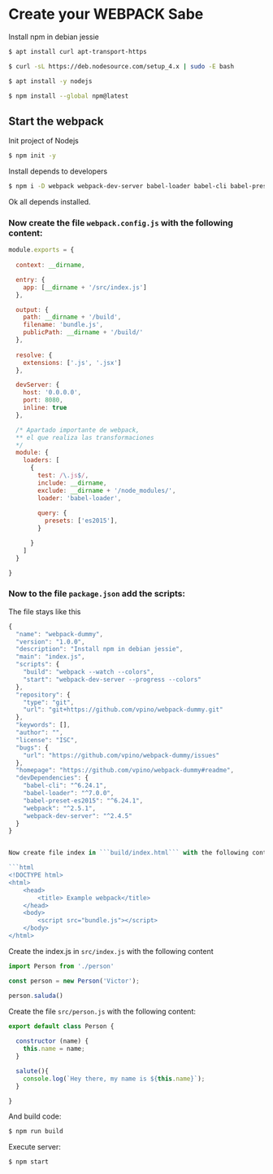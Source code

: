 # Create your WEBPACK Sabe

Install npm in debian jessie

```bash
$ apt install curl apt-transport-https

$ curl -sL https://deb.nodesource.com/setup_4.x | sudo -E bash 

$ apt install -y nodejs

$ npm install --global npm@latest
```

## Start the webpack 


Init project of Nodejs

```bash
$ npm init -y
```

Install depends to developers

```bash
$ npm i -D webpack webpack-dev-server babel-loader babel-cli babel-preset-es2015
```

Ok all depends installed.


### Now create the file ```webpack.config.js``` with the following content:

```javascript
module.exports = {
  
  context: __dirname,

  entry: {
    app: [__dirname + '/src/index.js']
  },

  output: {
    path: __dirname + '/build',
    filename: 'bundle.js',
    publicPath: __dirname + '/build/'
  },
 
  resolve: {
    extensions: ['.js', '.jsx']
  },

  devServer: {
    host: '0.0.0.0',
    port: 8080,
    inline: true
  },

  /* Apartado importante de webpack, 
  ** el que realiza las transformaciones
  */
  module: {
    loaders: [
      {
        test: /\.js$/,
        include: __dirname,
        exclude: __dirname + '/node_modules/',
        loader: 'babel-loader',
        
        query: {
          presets: ['es2015'],
        }

      }
    ]
  }

}
```

### Now to the file ```package.json``` add the scripts:

The file stays like this

```javascript
{
  "name": "webpack-dummy",
  "version": "1.0.0",
  "description": "Install npm in debian jessie",
  "main": "index.js",
  "scripts": {
    "build": "webpack --watch --colors",
    "start": "webpack-dev-server --progress --colors"
  },
  "repository": {
    "type": "git",
    "url": "git+https://github.com/vpino/webpack-dummy.git"
  },
  "keywords": [],
  "author": "",
  "license": "ISC",
  "bugs": {
    "url": "https://github.com/vpino/webpack-dummy/issues"
  },
  "homepage": "https://github.com/vpino/webpack-dummy#readme",
  "devDependencies": {
    "babel-cli": "^6.24.1",
    "babel-loader": "^7.0.0",
    "babel-preset-es2015": "^6.24.1",
    "webpack": "^2.5.1",
    "webpack-dev-server": "^2.4.5"
  }
}


Now create file index in ```build/index.html``` with the following content:

```html
<!DOCTYPE html>
<html>
	<head>
		<title> Example webpack</title>
	</head>
	<body>
		<script src="bundle.js"></script>
	</body>
</html>
```

Create the index.js in ```src/index.js``` with the following content

```javascript
import Person from './person'

const person = new Person('Victor');

person.saluda()
```

Create the file ```src/person.js``` with the following content:


```javascript
export default class Person {
  
  constructor (name) {
    this.name = name;
  }

  salute(){
    console.log(`Hey there, my name is ${this.name}`);
  }

}
```

And build code:

```bash
$ npm run build
```

Execute server:

```bash
$ npm start
```


